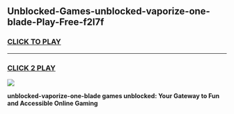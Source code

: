 
## Unblocked-Games-unblocked-vaporize-one-blade-Play-Free-f2l7f
<h3>
<a href="https://premium76.site?title=unblocked-vaporize-one-blade&ref=12A">CLICK TO PLAY</a></h3>
<hr>

<h3>
<a href="https://premium76.site?title=unblocked-vaporize-one-blade&ref=12A">CLICK 2 PLAY</a>
  
</h3>

<a href="https://premium76.site?title=unblocked-vaporize-one-blade&ref=12A"><img src="https://clearcache.store/games.png"></a>


**unblocked-vaporize-one-blade games unblocked: Your Gateway to Fun and Accessible Online Gaming**
